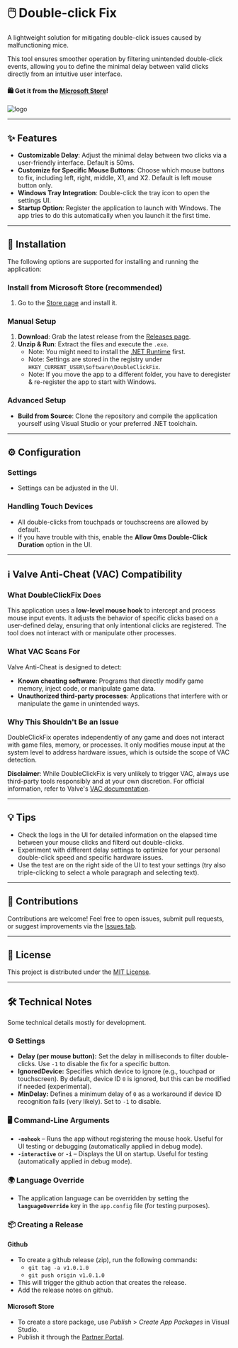 ﻿# 🖱️ Double-click Fix

A lightweight solution for mitigating double-click issues caused by malfunctioning mice.  

This tool ensures smoother operation by filtering unintended double-click events, allowing you to define the minimal delay between valid clicks directly from an intuitive user interface.

#### 🛍️ Get it from the [Microsoft Store](https://apps.microsoft.com/detail/9PDGM7NL2FF2?hl=en-us&gl=CH&ocid=pdpshare)!

![logo](DoubleClickFix/app.ico)

---

## ✨ Features
- **Customizable Delay**: Adjust the minimal delay between two clicks via a user-friendly interface. Default is 50ms.
- **Customize for Specific Mouse Buttons**: Choose which mouse buttons to fix, including left, right, middle, X1, and X2. Default is left mouse button only.
- **Windows Tray Integration**: Double-click the tray icon to open the settings UI.
- **Startup Option**: Register the application to launch with Windows. The app tries to do this automatically when you launch it the first time.

---

## 🚀 Installation

The following options are supported for installing and running the application:

### Install from Microsoft Store (recommended)
1. Go to the [Store page](https://apps.microsoft.com/detail/9PDGM7NL2FF2?hl=en-us&gl=CH&ocid=pdpshare) and install it.

### Manual Setup
1. **Download**: Grab the latest release from the [Releases page](https://github.com/nenning/DoubleClickFix/releases).
2. **Unzip & Run**: Extract the files and execute the `.exe`.  
    - Note: You might need to install the [.NET Runtime](https://dotnet.microsoft.com/en-us/download/dotnet) first.
    - Note: Settings are stored in the registry under `HKEY_CURRENT_USER\Software\DoubleClickFix`.
    - Note: If you move the app to a different folder, you have to deregister & re-register the app to start with Windows.

### Advanced Setup
- **Build from Source**: Clone the repository and compile the application yourself using Visual Studio or your preferred .NET toolchain.

---

## ⚙️ Configuration

### Settings
- Settings can be adjusted in the UI.

### Handling Touch Devices
- All double-clicks from touchpads or touchscreens are allowed by default. 
- If you have trouble with this, enable the **Allow 0ms Double-Click Duration** option in the UI.

---

## ℹ️ Valve Anti-Cheat (VAC) Compatibility

### What **DoubleClickFix** Does
This application uses a **low-level mouse hook** to intercept and process mouse input events. It adjusts the behavior of specific clicks based on a user-defined delay, ensuring that only intentional clicks are registered. The tool does not interact with or manipulate other processes.

### What VAC Scans For
Valve Anti-Cheat is designed to detect:
- **Known cheating software**: Programs that directly modify game memory, inject code, or manipulate game data.
- **Unauthorized third-party processes**: Applications that interfere with or manipulate the game in unintended ways.

### Why This Shouldn't Be an Issue
DoubleClickFix operates independently of any game and does not interact with game files, memory, or processes. It only modifies mouse input at the system level to address hardware issues, which is outside the scope of VAC detection.  

**Disclaimer**: While DoubleClickFix is very unlikely to trigger VAC, always use third-party tools responsibly and at your own discretion. For official information, refer to Valve's [VAC documentation](https://help.steampowered.com/en/faqs/view/571A-97DA-70E9-FF74).

---

## 💡 Tips
- Check the logs in the UI for detailed information on the elapsed time between your mouse clicks and filterd out double-clicks.
- Experiment with different delay settings to optimize for your personal double-click speed and specific hardware issues.
- Use the test are on the right side of the UI to test your settings (try also triple-clicking to select a whole paragraph and selecting text).

---

## 🤝 Contributions
Contributions are welcome! Feel free to open issues, submit pull requests, or suggest improvements via the [Issues tab](https://github.com/nenning/DoubleClickFix/issues).

---

## 📜 License
This project is distributed under the [MIT License](LICENSE.txt).

---

## 🛠️ Technical Notes
Some technical details mostly for development.

### ⚙️ Settings
- **Delay (per mouse button):** Set the delay in milliseconds to filter double-clicks. Use `-1` to disable the fix for a specific button.  
- **IgnoredDevice:** Specifies which device to ignore (e.g., touchpad or touchscreen). By default, device ID `0` is ignored, but this can be modified if needed (experimental).  
- **MinDelay:** Defines a minimum delay of `0` as a workaround if device ID recognition fails (very likely). Set to `-1` to disable.

### 🖥️ Command-Line Arguments
- **`-nohook`** – Runs the app without registering the mouse hook. Useful for UI testing or debugging (automatically applied in debug mode).  
- **`-interactive`** or **`-i`** – Displays the UI on startup. Useful for testing (automatically applied in debug mode).  

### 🌍 Language Override  
- The application language can be overridden by setting the **`languageOverride`** key in the `app.config` file (for testing purposes).  

### 📦 Creating a Release

#### Github
- To create a github release (zip), run the following commands:
    - `git tag -a v1.0.1.0`
    - `git push origin v1.0.1.0`
- This will trigger the github action that creates the release.
- Add the release notes on github.

#### Microsoft Store
- To create a store package, use *Publish* > *Create App Packages* in Visual Studio.
- Publish it through the [Partner Portal](https://partner.microsoft.com/en-us/dashboard/apps-and-games/overview).